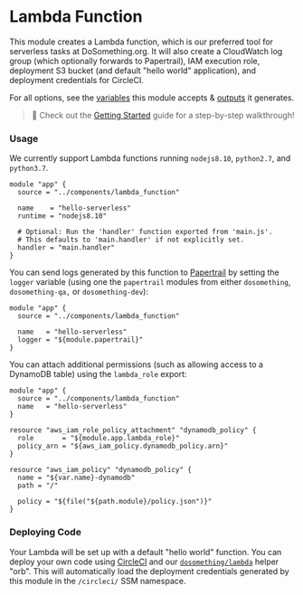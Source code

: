 # Lambda Function

This module creates a Lambda function, which is our preferred tool for serverless tasks at DoSomething.org. It will also create a CloudWatch log group (which optionally forwards to Papertrail), IAM execution role, deployment S3 bucket (and default "hello world" application), and deployment credentials for CircleCI.

For all options, see the [variables](https://github.com/DoSomething/infrastructure/blob/master/components/lambda_function/variables.tf) this module accepts & [outputs](https://github.com/DoSomething/infrastructure/blob/master/components/lambda_function/outputs.tf) it generates.

> :wave: Check out the [Getting Started](https://github.com/DoSomething/infrastructure/blob/master/docs/serverless-guide.md) guide for a step-by-step walkthrough!

### Usage

We currently support Lambda functions running `nodejs8.10`, `python2.7`, and `python3.7`.

```hcl
module "app" {
  source = "../components/lambda_function"

  name    = "hello-serverless"
  runtime = "nodejs8.10"

  # Optional: Run the 'handler' function exported from 'main.js'.
  # This defaults to 'main.handler' if not explicitly set.
  handler = "main.handler"
}
```

You can send logs generated by this function to [Papertrail](https://github.com/DoSomething/communal-docs/blob/master/Monitoring/papertrail.md) by setting the `logger` variable (using one the `papertrail` modules from either `dosomething`, `dosomething-qa,` or `dosomething-dev`):

```hcl
module "app" {
  source = "../components/lambda_function"

  name   = "hello-serverless"
  logger = "${module.papertrail}"
}
```

You can attach additional permissions (such as allowing access to a DynamoDB table) using the `lambda_role` export:

```hcl
module "app" {
  source = "../components/lambda_function"
  name   = "hello-serverless"
}

resource "aws_iam_role_policy_attachment" "dynamodb_policy" {
  role       = "${module.app.lambda_role}"
  policy_arn = "${aws_iam_policy.dynamodb_policy.arn}"
}

resource "aws_iam_policy" "dynamodb_policy" {
  name = "${var.name}-dynamodb"
  path = "/"

  policy = "${file("${path.module}/policy.json")}"
}
```

### Deploying Code

Your Lambda will be set up with a default "hello world" function. You can deploy your own code using [CircleCI](https://circleci.com) and our [`dosomething/lambda`](https://github.com/DoSomething/lambda-orb) helper "orb". This will automatically load the deployment credentials generated by this module in the `/circleci/` SSM namespace.

